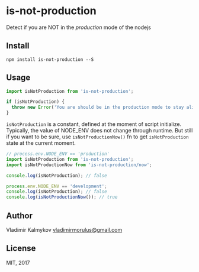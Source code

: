is-not-production
==

Detect if you are NOT in the *production* mode of the nodejs

Install
----

```
npm install is-not-production --S
```

Usage
----

```js
import isNotProduction from 'is-not-production';

if (isNotProduction) {
  throw new Error('You are should be in the production mode to stay alive');
}
```

`isNotProduction` is a constant, defined at the moment of script initialize. Typically, the value of NODE_ENV does not change through runtime. But still if you want to be sure, use `isNotProductionNow()` fn to get `isNotProduction` state at the current moment.

```js
// process.env.NODE_ENV == 'production'
import isNotProduction from 'is-not-production';
import isNotProductionNow from 'is-not-production/now';

console.log(isNotProduction); // false

process.env.NODE_ENV == 'development';
console.log(isNotProduction); // false
console.log(isNotProductionNow()); // true
```

Author
----

Vladimir Kalmykov <vladimirmorulus@gmail.com>

License
----

MIT, 2017
